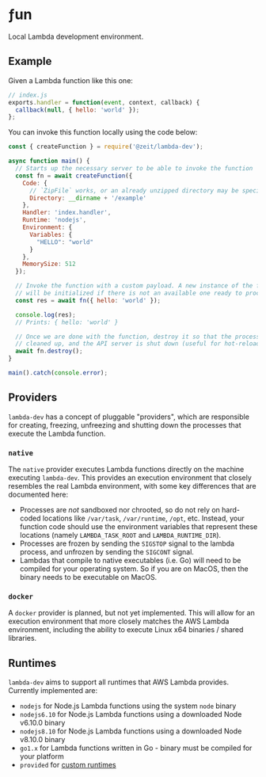 # ƒun

Local Lambda development environment.


## Example

Given a Lambda function like this one:

```js
// index.js
exports.handler = function(event, context, callback) {
  callback(null, { hello: 'world' });
};
```

You can invoke this function locally using the code below:

```js
const { createFunction } = require('@zeit/lambda-dev');

async function main() {
  // Starts up the necessary server to be able to invoke the function
  const fn = await createFunction({
    Code: {
      // `ZipFile` works, or an already unzipped directory may be specified
      Directory: __dirname + '/example'
    },
    Handler: 'index.handler',
    Runtime: 'nodejs',
    Environment: {
      Variables: {
        "HELLO": "world"
      }
    },
    MemorySize: 512
  });

  // Invoke the function with a custom payload. A new instance of the function
  // will be initialized if there is not an available one ready to process.
  const res = await fn({ hello: 'world' });

  console.log(res);
  // Prints: { hello: 'world' }

  // Once we are done with the function, destroy it so that the processes are
  // cleaned up, and the API server is shut down (useful for hot-reloading).
  await fn.destroy();
}

main().catch(console.error);
```


## Providers

`lambda-dev` has a concept of pluggable "providers", which are responsible for
creating, freezing, unfreezing and shutting down the processes that execute the
Lambda function.

### `native`

The `native` provider executes Lambda functions directly on the machine executing
`lambda-dev`. This provides an execution environment that closely resembles the
real Lambda environment, with some key differences that are documented here:

 * Processes are *not* sandboxed nor chrooted, so do not rely on hard-coded
   locations like `/var/task`, `/var/runtime`, `/opt`, etc. Instead, your
   function code should use the environment variables that represent these
   locations (namely `LAMBDA_TASK_ROOT` and `LAMBDA_RUNTIME_DIR`).
 * Processes are frozen by sending the `SIGSTOP` signal to the lambda process,
   and unfrozen by sending the `SIGCONT` signal.
 * Lambdas that compile to native executables (i.e. Go) will need to be compiled
   for your operating system. So if you are on MacOS, then the binary needs to be
   executable on MacOS.

### `docker`

A `docker` provider is planned, but not yet implemented. This will allow for an
execution environment that more closely matches the AWS Lambda environment,
including the ability to execute Linux x64 binaries / shared libraries.


## Runtimes

`lambda-dev` aims to support all runtimes that AWS Lambda provides. Currently
implemented are:

 * `nodejs` for Node.js Lambda functions using the system `node` binary
 * `nodejs6.10` for Node.js Lambda functions using a downloaded Node v6.10.0 binary
 * `nodejs8.10` for Node.js Lambda functions using a downloaded Node v8.10.0 binary
 * `go1.x` for Lambda functions written in Go - binary must be compiled for your platform
 * `provided` for [custom runtimes](https://docs.aws.amazon.com/lambda/latest/dg/runtimes-custom.html)
